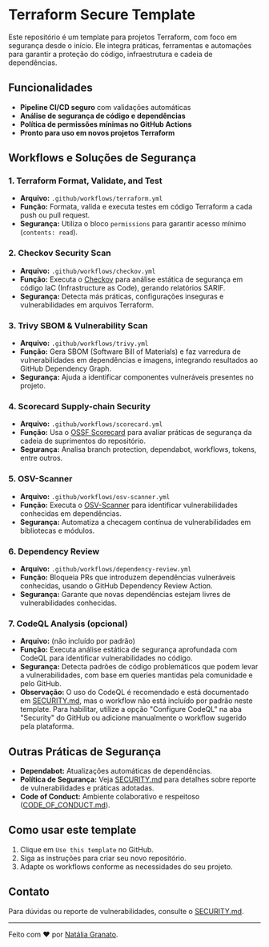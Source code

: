 # Terraform Secure Template

Este repositório é um template para projetos Terraform, com foco em segurança desde o início. Ele integra práticas, ferramentas e automações para garantir a proteção do código, infraestrutura e cadeia de dependências.

## Funcionalidades

- **Pipeline CI/CD seguro** com validações automáticas
- **Análise de segurança de código e dependências**
- **Política de permissões mínimas no GitHub Actions**
- **Pronto para uso em novos projetos Terraform**

## Workflows e Soluções de Segurança

### 1. Terraform Format, Validate, and Test
- **Arquivo:** `.github/workflows/terraform.yml`
- **Função:** Formata, valida e executa testes em código Terraform a cada push ou pull request.
- **Segurança:** Utiliza o bloco `permissions` para garantir acesso mínimo (`contents: read`).

### 2. Checkov Security Scan
- **Arquivo:** `.github/workflows/checkov.yml`
- **Função:** Executa o [Checkov](https://www.checkov.io/) para análise estática de segurança em código IaC (Infrastructure as Code), gerando relatórios SARIF.
- **Segurança:** Detecta más práticas, configurações inseguras e vulnerabilidades em arquivos Terraform.

### 3. Trivy SBOM & Vulnerability Scan
- **Arquivo:** `.github/workflows/trivy.yml`
- **Função:** Gera SBOM (Software Bill of Materials) e faz varredura de vulnerabilidades em dependências e imagens, integrando resultados ao GitHub Dependency Graph.
- **Segurança:** Ajuda a identificar componentes vulneráveis presentes no projeto.

### 4. Scorecard Supply-chain Security
- **Arquivo:** `.github/workflows/scorecard.yml`
- **Função:** Usa o [OSSF Scorecard](https://github.com/ossf/scorecard) para avaliar práticas de segurança da cadeia de suprimentos do repositório.
- **Segurança:** Analisa branch protection, dependabot, workflows, tokens, entre outros.

### 5. OSV-Scanner
- **Arquivo:** `.github/workflows/osv-scanner.yml`
- **Função:** Executa o [OSV-Scanner](https://osv.dev/) para identificar vulnerabilidades conhecidas em dependências.
- **Segurança:** Automatiza a checagem contínua de vulnerabilidades em bibliotecas e módulos.

### 6. Dependency Review
- **Arquivo:** `.github/workflows/dependency-review.yml`
- **Função:** Bloqueia PRs que introduzem dependências vulneráveis conhecidas, usando o GitHub Dependency Review Action.
- **Segurança:** Garante que novas dependências estejam livres de vulnerabilidades conhecidas.

### 7. CodeQL Analysis (opcional)
- **Arquivo:** (não incluído por padrão)
- **Função:** Executa análise estática de segurança aprofundada com CodeQL para identificar vulnerabilidades no código.
- **Segurança:** Detecta padrões de código problemáticos que podem levar a vulnerabilidades, com base em queries mantidas pela comunidade e pelo GitHub.
- **Observação:** O uso do CodeQL é recomendado e está documentado em [SECURITY.md](SECURITY.md), mas o workflow não está incluído por padrão neste template. Para habilitar, utilize a opção "Configure CodeQL" na aba "Security" do GitHub ou adicione manualmente o workflow sugerido pela plataforma.

## Outras Práticas de Segurança

- **Dependabot:** Atualizações automáticas de dependências.
- **Política de Segurança:** Veja [SECURITY.md](SECURITY.md) para detalhes sobre reporte de vulnerabilidades e práticas adotadas.
- **Code of Conduct:** Ambiente colaborativo e respeitoso ([CODE_OF_CONDUCT.md](CODE_OF_CONDUCT.md)).

## Como usar este template

1. Clique em `Use this template` no GitHub.
2. Siga as instruções para criar seu novo repositório.
3. Adapte os workflows conforme as necessidades do seu projeto.

## Contato

Para dúvidas ou reporte de vulnerabilidades, consulte o [SECURITY.md](SECURITY.md).

---

Feito com ❤️ por [Natália Granato](https://github.com/nataliagranato).
